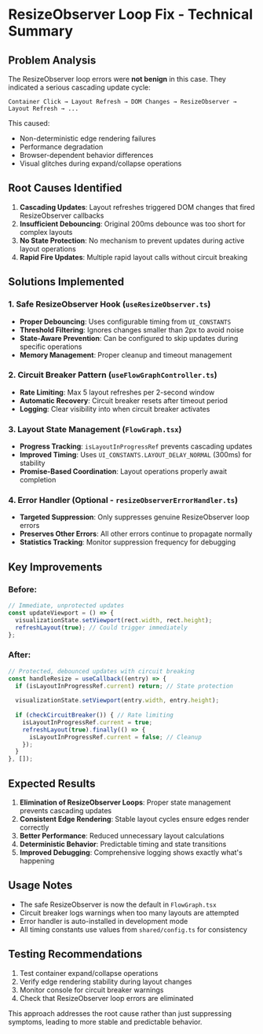 # ResizeObserver Loop Fix - Technical Summary

## Problem Analysis

The ResizeObserver loop errors were **not benign** in this case. They indicated a serious cascading update cycle:

```
Container Click → Layout Refresh → DOM Changes → ResizeObserver → Layout Refresh → ...
```

This caused:
- Non-deterministic edge rendering failures
- Performance degradation 
- Browser-dependent behavior differences
- Visual glitches during expand/collapse operations

## Root Causes Identified

1. **Cascading Updates**: Layout refreshes triggered DOM changes that fired ResizeObserver callbacks
2. **Insufficient Debouncing**: Original 200ms debounce was too short for complex layouts
3. **No State Protection**: No mechanism to prevent updates during active layout operations
4. **Rapid Fire Updates**: Multiple rapid layout calls without circuit breaking

## Solutions Implemented

### 1. Safe ResizeObserver Hook (`useResizeObserver.ts`)
- **Proper Debouncing**: Uses configurable timing from `UI_CONSTANTS`
- **Threshold Filtering**: Ignores changes smaller than 2px to avoid noise
- **State-Aware Prevention**: Can be configured to skip updates during specific operations
- **Memory Management**: Proper cleanup and timeout management

### 2. Circuit Breaker Pattern (`useFlowGraphController.ts`)
- **Rate Limiting**: Max 5 layout refreshes per 2-second window
- **Automatic Recovery**: Circuit breaker resets after timeout period
- **Logging**: Clear visibility into when circuit breaker activates

### 3. Layout State Management (`FlowGraph.tsx`)
- **Progress Tracking**: `isLayoutInProgressRef` prevents cascading updates
- **Improved Timing**: Uses `UI_CONSTANTS.LAYOUT_DELAY_NORMAL` (300ms) for stability
- **Promise-Based Coordination**: Layout operations properly await completion

### 4. Error Handler (Optional - `resizeObserverErrorHandler.ts`)
- **Targeted Suppression**: Only suppresses genuine ResizeObserver loop errors
- **Preserves Other Errors**: All other errors continue to propagate normally
- **Statistics Tracking**: Monitor suppression frequency for debugging

## Key Improvements

### Before:
```typescript
// Immediate, unprotected updates
const updateViewport = () => {
  visualizationState.setViewport(rect.width, rect.height);
  refreshLayout(true); // Could trigger immediately
};
```

### After:
```typescript
// Protected, debounced updates with circuit breaking
const handleResize = useCallback((entry) => {
  if (isLayoutInProgressRef.current) return; // State protection
  
  visualizationState.setViewport(entry.width, entry.height);
  
  if (checkCircuitBreaker()) { // Rate limiting
    isLayoutInProgressRef.current = true;
    refreshLayout(true).finally(() => {
      isLayoutInProgressRef.current = false; // Cleanup
    });
  }
}, []);
```

## Expected Results

1. **Elimination of ResizeObserver Loops**: Proper state management prevents cascading updates
2. **Consistent Edge Rendering**: Stable layout cycles ensure edges render correctly
3. **Better Performance**: Reduced unnecessary layout calculations
4. **Deterministic Behavior**: Predictable timing and state transitions
5. **Improved Debugging**: Comprehensive logging shows exactly what's happening

## Usage Notes

- The safe ResizeObserver is now the default in `FlowGraph.tsx`
- Circuit breaker logs warnings when too many layouts are attempted
- Error handler is auto-installed in development mode
- All timing constants use values from `shared/config.ts` for consistency

## Testing Recommendations

1. Test container expand/collapse operations
2. Verify edge rendering stability during layout changes
3. Monitor console for circuit breaker warnings
4. Check that ResizeObserver loop errors are eliminated

This approach addresses the root cause rather than just suppressing symptoms, leading to more stable and predictable behavior.
